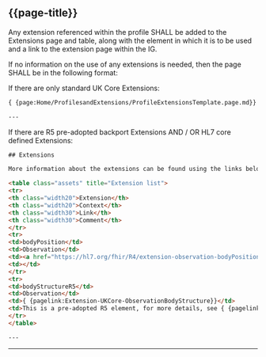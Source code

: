 ## {{page-title}}

Any extension referenced within the profile SHALL be added to the Extensions page and  table, along with the element in which it is to be used and a link to the extension page within the IG.  

If no information on the use of any extensions is needed, then the page SHALL be in the following format: 

If there are only standard UK Core Extensions:

~~~~html
{ {page:Home/ProfilesandExtensions/ProfileExtensionsTemplate.page.md}}

---

~~~~


If there are R5 pre-adopted backport Extensions AND / OR HL7 core defined Extensions:

~~~~html
## Extensions

More information about the extensions can be found using the links below.

<table class="assets" title="Extension list">
<tr>
<th class="width20">Extension</th>
<th class="width20">Context</th>
<th class="width30">Link</th>
<th class="width30">Comment</th>
</tr>
<tr>
<td>bodyPosition</td>
<td>Observation</td>
<td><a href="https://hl7.org/fhir/R4/extension-observation-bodyPosition.html">Core-defined Extension observation-bodyPosition</a></td>
<td></td>
</tr>
<tr>
<td>bodyStructureR5</td>
<td>Observation</td>
<td>{ {pagelink:Extension-UKCore-ObservationBodyStructure}}</td>
<td>This is a pre-adopted R5 element, for more details, see { {pagelink:Library-Extensions-PreAdopt}}.</td>
</tr>
</table>

---
~~~~


---